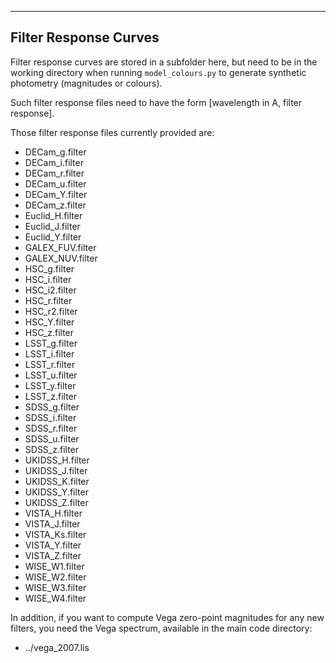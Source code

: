 ----------------------
Filter Response Curves
----------------------

Filter response curves are stored in a subfolder here, but need to be in the working directory
when running `model_colours.py` to generate synthetic photometry (magnitudes or colours).

Such filter response files need to have the form [wavelength in A, filter response].

Those filter response files currently provided are:

* DECam_g.filter
* DECam_i.filter
* DECam_r.filter
* DECam_u.filter
* DECam_Y.filter
* DECam_z.filter
* Euclid_H.filter
* Euclid_J.filter
* Euclid_Y.filter
* GALEX_FUV.filter
* GALEX_NUV.filter
* HSC_g.filter
* HSC_i.filter
* HSC_i2.filter
* HSC_r.filter
* HSC_r2.filter
* HSC_Y.filter
* HSC_z.filter
* LSST_g.filter
* LSST_i.filter
* LSST_r.filter
* LSST_u.filter
* LSST_y.filter
* LSST_z.filter
* SDSS_g.filter
* SDSS_i.filter
* SDSS_r.filter
* SDSS_u.filter
* SDSS_z.filter
* UKIDSS_H.filter
* UKIDSS_J.filter
* UKIDSS_K.filter
* UKIDSS_Y.filter
* UKIDSS_Z.filter
* VISTA_H.filter
* VISTA_J.filter
* VISTA_Ks.filter
* VISTA_Y.filter
* VISTA_Z.filter
* WISE_W1.filter
* WISE_W2.filter
* WISE_W3.filter
* WISE_W4.filter

In addition, if you want to compute Vega zero-point magnitudes for any new filters,
you need the Vega spectrum, available in the main code directory:
* ../vega_2007.lis
